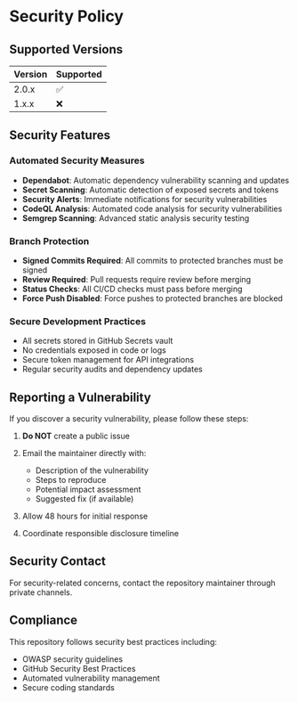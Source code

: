 # Security Policy

## Supported Versions

| Version | Supported          |
| ------- | ------------------ |
| 2.0.x   | :white_check_mark: |
| 1.x.x   | :x:                |

## Security Features

### Automated Security Measures
- **Dependabot**: Automatic dependency vulnerability scanning and updates
- **Secret Scanning**: Automatic detection of exposed secrets and tokens
- **Security Alerts**: Immediate notifications for security vulnerabilities
- **CodeQL Analysis**: Automated code analysis for security vulnerabilities
- **Semgrep Scanning**: Advanced static analysis security testing

### Branch Protection
- **Signed Commits Required**: All commits to protected branches must be signed
- **Review Required**: Pull requests require review before merging
- **Status Checks**: All CI/CD checks must pass before merging
- **Force Push Disabled**: Force pushes to protected branches are blocked

### Secure Development Practices
- All secrets stored in GitHub Secrets vault
- No credentials exposed in code or logs
- Secure token management for API integrations
- Regular security audits and dependency updates

## Reporting a Vulnerability

If you discover a security vulnerability, please follow these steps:

1. **Do NOT** create a public issue
2. Email the maintainer directly with:
   - Description of the vulnerability
   - Steps to reproduce
   - Potential impact assessment
   - Suggested fix (if available)

3. Allow 48 hours for initial response
4. Coordinate responsible disclosure timeline

## Security Contact

For security-related concerns, contact the repository maintainer through private channels.

## Compliance

This repository follows security best practices including:
- OWASP security guidelines
- GitHub Security Best Practices
- Automated vulnerability management
- Secure coding standards